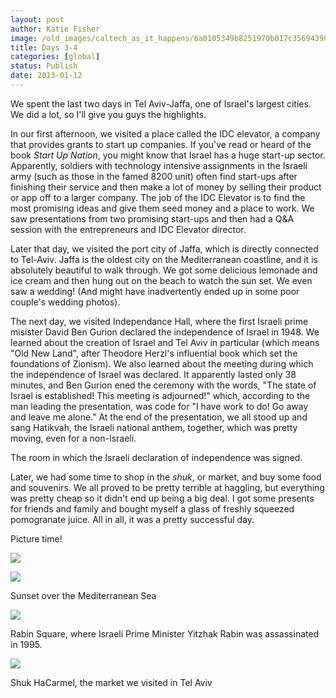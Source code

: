 ```yaml
---
layout: post
author: Katie Fisher
image: /old_images/caltech_as_it_happens/6a0105349b8251970b017c35694390970b.jpg
title: Days 3-4
categories: [global]
status: Publish
date: 2013-01-12
---
```


We spent the last two days in Tel Aviv-Jaffa, one of Israel's largest cities. We did a lot, so I'll give you guys the highlights.

In our first afternoon, we visited a place called the IDC elevator, a company that provides grants to start up companies. If you've read or heard of the book *Start Up Nation*, you might know that Israel has a huge start-up sector. Apparently, soldiers with technology intensive assignments in the Israeli army (such as those in the famed 8200 unit) often find start-ups after finishing their service and then make a lot of money by selling their product or app off to a larger company. The job of the IDC Elevator is to find the most promising ideas and give them seed money and a place to work. We saw presentations from two promising start-ups and then had a Q&amp;A session with the entrepreneurs and IDC Elevator director.

Later that day, we visited the port city of Jaffa, which is directly connected to Tel-Aviv. Jaffa is the oldest city on the Mediterranean coastline, and it is absolutely beautiful to walk through. We got some delicious lemonade and ice cream and then hung out on the beach to watch the sun set. We even saw a wedding! (And might have inadvertently ended up in some poor couple's wedding photos).

The next day, we visited Independance Hall, where the first Israeli prime misister David Ben Gurion declared the independence of Israel in 1948. We learned about the creation of Israel and Tel Aviv in particular (which means "Old New Land", after Theodore Herzl's influential book which set the foundations of Zionism). We also learned about the meeting during which the independence of Israel was declared. It apparently lasted only 38 minutes, and Ben Gurion ened the ceremony with the words, "The state of Israel is established! This meeting is adjourned!" which, according to the man leading the presentation, was code for "I have work to do! Go away and leave me alone." At the end of the presentation, we all stood up and sang Hatikvah, the Israeli national anthem, together, which was pretty moving, even for a non-Israeli.

The room in which the Israeli declaration of independence was signed.

Later, we had some time to shop in the *shuk*, or market, and buy some food and souvenirs. We all proved to be pretty terrible at haggling, but everything was pretty cheap so it didn't end up being a big deal. I got some presents for friends and family and bought myself a glass of freshly squeezed pomogranate juice. All in all, it was a pretty successful day.

Picture time!


![](/old_images/caltech_as_it_happens/6a0105349b8251970b017d3f980e70970c.jpg)


![](/old_images/caltech_as_it_happens/6a0105349b8251970b017c35692ba7970b.jpg)

Sunset over the Mediterranean Sea


![](/old_images/caltech_as_it_happens/6a0105349b8251970b017d3f981c45970c.jpg)

Rabin Square, where Israeli Prime Minister Yitzhak Rabin was assassinated in 1995.


![](/old_images/caltech_as_it_happens/6a0105349b8251970b017ee70c8158970d.jpg)

Shuk HaCarmel, the market we visited in Tel Aviv
